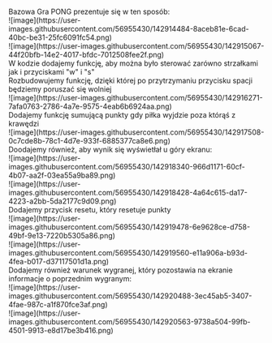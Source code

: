 <br>
Bazowa Gra PONG prezentuje się w ten sposób:
<br>
![image](https://user-images.githubusercontent.com/56955430/142914484-8aceb81e-6cad-40bc-be31-25fc6091fc54.png)
<br>
![image](https://user-images.githubusercontent.com/56955430/142915067-44f20bfb-14e2-4017-bfdc-7012508fee2f.png)
<br>
W kodzie dodajemy funkcję, aby można było sterować zarówno strzałkami jak i przyciskami "w" i "s"
<br>
Rozbudowujemy funkcję, dzięki której po przytrzymaniu przycisku spacji będziemy poruszać się wolniej
<br>
![image](https://user-images.githubusercontent.com/56955430/142916271-7afa0763-2786-4a7e-9575-4eab6b6924aa.png)
<br>
Dodajemy funkcję sumującą punkty gdy piłka wyjdzie poza którąś z krawędzi
<br>
![image](https://user-images.githubusercontent.com/56955430/142917508-0c7cde8b-78c1-4d7e-933f-6885377ca8e6.png)
<br>
Doodajemy również, aby wynik się wyświetłał u góry ekranu:
<br>
![image](https://user-images.githubusercontent.com/56955430/142918340-966d1171-60cf-4b07-aa2f-03ea55a9ba89.png)
<br>
![image](https://user-images.githubusercontent.com/56955430/142918428-4a64c615-da17-4223-a2bb-5da2177c9d09.png)
<br>
Dodajemy przycisk resetu, który resetuje punkty
<br>
![image](https://user-images.githubusercontent.com/56955430/142919478-6e9628ce-d758-49bf-9e13-7220b5305a86.png)
<br>
![image](https://user-images.githubusercontent.com/56955430/142919560-e11a906a-b93d-4fea-b017-d37117501d1a.png)
<br>
Dodajemy również warunek wygranej, który pozostawia na ekranie informacje o poprzednim wygranym:
<br>
![image](https://user-images.githubusercontent.com/56955430/142920488-3ec45ab5-3407-4fae-987c-a1f870fce3af.png)
<br>
![image](https://user-images.githubusercontent.com/56955430/142920563-9738a504-99fb-4501-9913-e8d17be3b416.png)

